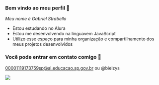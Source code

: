 ### Bem vindo ao meu perfil 🥖

*Meu nome é Gabriel Strabello*

- Estou estudando no Alura
- Estou me desenvolvendo na linguavem JavaScript
- Utilizo esse espaço para minha organização e compartilhamento dos meus projetos desenvolvidos

 ### Você pode entrar em contato comigo 📮
00001119173759sp@al.educacao.sp.gov.br ou @bielzys

![](https://media.tenor.com/aPgTU-Z9j1MAAAAM/funny-dogs-cute.gif)
